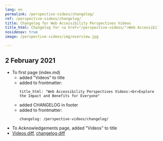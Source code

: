 ```yaml
---
lang: en
permalink: /perspective-videos/changelog/
ref: /perspective-videos/changelog/
title: Changelog for Web Accessibility Perspectives Videos
title_html: Changelog for <a href="/perspective-videos/">Web Accessibility Perspectives Videos</a>
nosidenav: true
image: /perspective-videos/img/overview.jpg

---
```


## 2 February 2021

* To first page (index.md)
  * added "Videos" to title
  * added to frontmatter:
      ```
      title_html: "Web Accessibility Perspectives Videos:<br>Explore the Impact and Benefits for Everyone"
      ```
  * added CHANGELOG in footer
  * added to frontmatter:
      ```
      changelog: /perspective-videos/changelog/
      ```  
* To Acknowledgements page, added "Videos" to title
* [Videos diff](https://github.com/w3c/wai-perspective-videos/pull/39/files), [changelog diff](https://github.com/w3c/wai-perspective-videos/pull/40/files)
